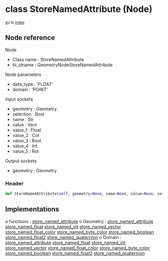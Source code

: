 # class StoreNamedAttribute (Node)

<sub>go to [index](/docs/index.md)</sub>

## Node reference

Node
 - Class name : StoreNamedAttribute
 - bl_idname : GeometryNodeStoreNamedAttribute

Node parameters
 - data_type : 'FLOAT'
 - domain : 'POINT'

Input sockets
 - geometry : Geometry
 - selection : Bool
 - name : Str
 - value : Vect
 - value_1 : Float
 - value_2 : Col
 - value_3 : Bool
 - value_4 : Int
 - value_5 : Rot

Output sockets
 - geometry : Geometry

### Header

``` python
def StoreNamedAttribute(self, geometry=None, name=None, value=None, selection=None, data_type='FLOAT', domain='POINT', node_label=None, node_color=None):
```

## Implementations

o functions : [store_named_attribute](/docs/GeoNodes_classes/GLOBAL.md#store_named_attribute)
o Geometry : [store_named_attribute](/docs/GeoNodes_classes/Geometry.md#store_named_attribute) [store_named_float](/docs/GeoNodes_classes/Geometry.md#store_named_float) [store_named_int](/docs/GeoNodes_classes/Geometry.md#store_named_int) [store_named_vector](/docs/GeoNodes_classes/Geometry.md#store_named_vector) [store_named_float_color](/docs/GeoNodes_classes/Geometry.md#store_named_float_color) [store_named_byte_color](/docs/GeoNodes_classes/Geometry.md#store_named_byte_color) [store_named_boolean](/docs/GeoNodes_classes/Geometry.md#store_named_boolean) [store_named_float2](/docs/GeoNodes_classes/Geometry.md#store_named_float2) [store_named_quaternion](/docs/GeoNodes_classes/Geometry.md#store_named_quaternion)
o Domain : [store_named_attribute](/docs/GeoNodes_classes/Domain.md#store_named_attribute) [store_named_float](/docs/GeoNodes_classes/Domain.md#store_named_float) [store_named_int](/docs/GeoNodes_classes/Domain.md#store_named_int) [store_named_vector](/docs/GeoNodes_classes/Domain.md#store_named_vector) [store_named_float_color](/docs/GeoNodes_classes/Domain.md#store_named_float_color) [store_named_byte_color](/docs/GeoNodes_classes/Domain.md#store_named_byte_color) [store_named_boolean](/docs/GeoNodes_classes/Domain.md#store_named_boolean) [store_named_float2](/docs/GeoNodes_classes/Domain.md#store_named_float2) [store_named_quaternion](/docs/GeoNodes_classes/Domain.md#store_named_quaternion)

